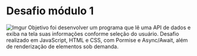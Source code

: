 # Desafio módulo 1
![Imgur](https://i.imgur.com/VrKvFyU.png)
Objetivo foi desenvolver um programa que lê uma API de dados e exiba na tela suas informações conforme seleção do usuário. Desafio realizado em JavaScript, HTML e CSS, com Pormise e Async/Await, além de renderização de elementos sob demanda.
